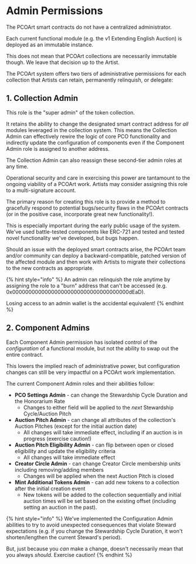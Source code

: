 # Admin Permissions

The PCOArt smart contracts do not have a centralized administrator.

Each current functional module (e.g. the v1 Extending English Auction) is deployed as an immutable instance.&#x20;

This does not mean that PCOArt collections are necessarily immutable though. We leave that decision up to the Artist. &#x20;

The PCOArt system offers two tiers of administrative permissions for each collection that Artists can retain, permanently relinquish, or delegate:

## 1. Collection Admin

This role is the "super admin" of the token collection.&#x20;

It retains the ability to change the designated smart contract address for _all_ modules leveraged in the collection system. This means the Collection Admin can effectively rewire the logic of core PCO functionality and indirectly update the configuration of components even if the Component Admin role is assigned to another address.

The Collection Admin can also reassign these second-tier admin roles at any time.

Operational security and care in exercising this power are tantamount to the ongoing viability of a PCOArt work. Artists may consider assigning this role to a multi-signature account.&#x20;

The primary reason for creating this role is to provide a method to gracefully respond to potential bugs/security flaws in the PCOArt contracts (or in the positive case, incorporate great new functionality!).&#x20;

This is especially important during the early public usage of the system. We've used battle-tested components like ERC-721 and tested and tested novel functionality we've developed, but bugs happen.

Should an issue with the deployed smart contracts arise, the PCOArt team and/or community can deploy a backward-compatible, patched version of the affected module and then work with Artists to migrate their collections to the new contracts as appropriate.

{% hint style="info" %}
An admin can relinquish the role anytime by assigning the role to a "burn" address that can't be accessed (e.g. 0x000000000000000000000000000000000000dEaD).

Losing access to an admin wallet is the accidental equivalent!
{% endhint %}

## 2. Component Admins

Each Component Admin permission has isolated control of the _configuration_ of a functional module, but not the ability to swap out the entire contract.&#x20;

This lowers the implied reach of administrative power, but configuration changes can still be very impactful on a PCOArt work implementation.&#x20;

The current Component Admin roles and their abilities follow:

* **PCO Settings Admin** - can change the Stewardship Cycle Duration and the Honorarium Rate
  * Changes to either field will be applied to the _next_ Stewardship Cycle/Auction Pitch
* **Auction Pitch Admin** - can change all attributes of the collection's Auction Pitches (except for the initial auction date)
  * All changes will take immediate effect, including if an auction is in progress (exercise caution!)
* **Auction Pitch Eligibility Admin** - can flip between open or closed eligibility and update the eligibility criteria
  * All changes will take immediate effect
* **Creator Circle Admin** - can change Creator Circle membership units including removing/adding  members
  * Changes will be applied when the next Auction Pitch is closed
* **Mint Additional Tokens Admin** - can add new tokens to a collection after the initial creation event
  * New tokens will be added to the collection sequentially and initial auction times will be set based on the existing offset (including setting an auction in the past).&#x20;

{% hint style="info" %}
We've implemented the Configuration Admin abilities to try to avoid unexpected consequences that violate Steward expectations (e.g. if you change the Stewardship Cycle Duration, it won't shorten/lengthen the current Steward's period).&#x20;

But, just because you _can_ make a change, doesn't necessarily mean that you always _should_. Exercise caution!
{% endhint %}

